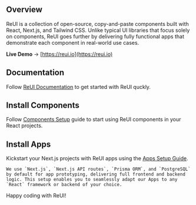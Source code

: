 ## Overview

ReUI is a collection of open-source, copy-and-paste components built with React, Next.js, and Tailwind CSS.
Unlike typical UI libraries that focus solely on components, ReUI goes further by delivering
fully functional apps that demonstrate each component in real-world use cases.

**Live Demo** → [https://reui.io](https://reui.io)

## Documentation

Follow [ReUI Documentation](<(https://reui.io/docs)>) to get started with ReUI quckly.

## Install Components

Follow [Components Setup](<(https://reui.io/docs/installation)>) guide to start using ReUI components in your React projects.

## Install Apps

Kickstart your Next.js projects with ReUI apps using the [Apps Setup Guide](<(https://reui.io/docs/apps)>).

```info
We use `Next.js`, `Next.js API routes`, `Prisma ORM`, and `PostgreSQL` by default for app prototyping, delivering full frontend and backend logic. This setup enables you to seamlessly adapt our Apps to any `React` framework or backend of your choice.
```

Happy coding with ReUI!
